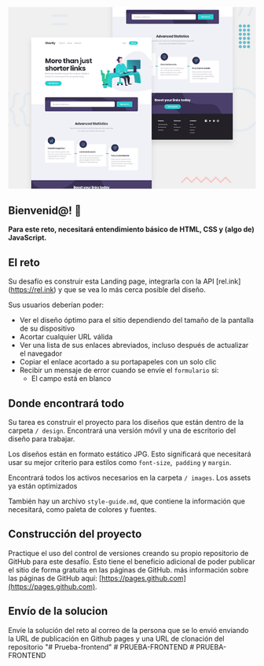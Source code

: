 ![Vista previa del diseño para la prueba de frontend lo encontrará en](./design/desktop-preview.jpg)


## Bienvenid@! 👋


**Para este reto, necesitará entendimiento básico de HTML, CSS y (algo de) JavaScript.**

## El reto

Su desafío es construir esta Landing page, integrarla con la API [rel.ink] (https://rel.ink) y que se vea lo más cerca posible del diseño.


Sus usuarios deberían poder:

- Ver el diseño óptimo para el sitio dependiendo del tamaño de la pantalla de su dispositivo
- Acortar cualquier URL válida
- Ver una lista de sus enlaces abreviados, incluso después de actualizar el navegador
- Copiar el enlace acortado a su portapapeles con un solo clic
- Recibir un mensaje de error cuando se envíe el `formulario` si:
  - El campo está en blanco

## Donde encontrará todo

Su tarea es construir el proyecto para los diseños que están dentro de la carpeta `/ design`. Encontrará una versión móvil y una de escritorio del diseño para trabajar.

Los diseños están en formato estático JPG. Esto significará que necesitará usar su mejor criterio para estilos como `font-size`,` padding` y `margin`.

Encontrará todos los activos necesarios en la carpeta `/ images`. Los assets ya están optimizados

También hay un archivo `style-guide.md`, que contiene la información que necesitará, como paleta de colores y fuentes.

## Construcción del proyecto

Practique el uso del control de versiones creando su propio repositorio de GitHub para este desafío. Esto tiene el beneficio adicional de poder publicar el sitio de forma gratuita en las páginas de GitHub. más información sobre las páginas de GitHub aquí: [https://pages.github.com](https://pages.github.com).

## Envío de la solucion

Envíe la solución del reto al correo de la persona que se lo envió enviando la URL de publicación en Github pages y una URL de clonación del repositorio
"# Prueba-frontend" 
#   P R U E B A - F R O N T E N D 
 
 #   P R U E B A - F R O N T E N D 
 
 